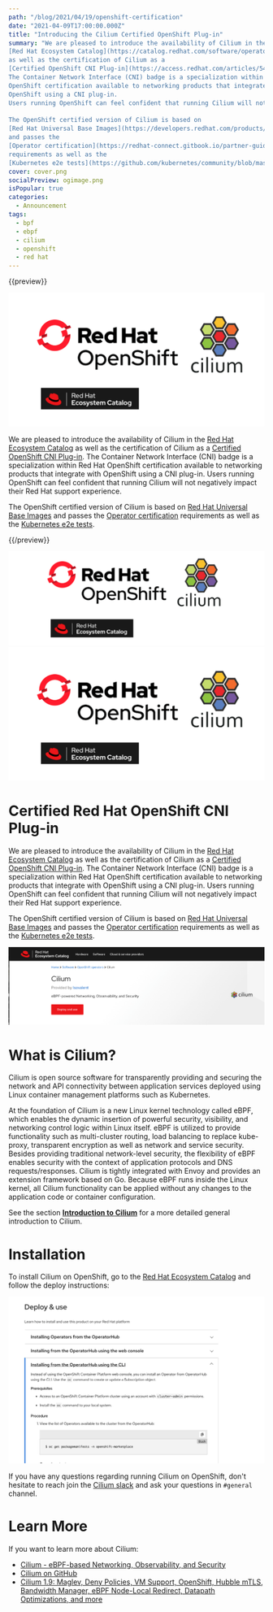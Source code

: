 ```yaml
---
path: "/blog/2021/04/19/openshift-certification"
date: "2021-04-09T17:00:00.000Z"
title: "Introducing the Cilium Certified OpenShift Plug-in"
summary: "We are pleased to introduce the availability of Cilium in the
[Red Hat Ecosystem Catalog](https://catalog.redhat.com/software/operators/detail/60423ec2c00b1279ffe35a68)
as well as the certification of Cilium as a
[Certified OpenShift CNI Plug-in](https://access.redhat.com/articles/5436171).
The Container Network Interface (CNI) badge is a specialization within Red Hat
OpenShift certification available to networking products that integrate with
OpenShift using a CNI plug-in.
Users running OpenShift can feel confident that running Cilium will not negatively impact their Red Hat support experience.

The OpenShift certified version of Cilium is based on
[Red Hat Universal Base Images](https://developers.redhat.com/products/rhel/ubi)
and passes the
[Operator certification](https://redhat-connect.gitbook.io/partner-guide-for-red-hat-openshift-and-container/)
requirements as well as the
[Kubernetes e2e tests](https://github.com/kubernetes/community/blob/master/contributors/devel/sig-testing/e2e-tests.md)."
cover: cover.png
socialPreview: ogimage.png
isPopular: true
categories:
  - Announcement
tags:
  - bpf
  - ebpf
  - cilium
  - openshift
  - red hat
---
```


{{preview}}

<img src="ogimage.png" />

We are pleased to introduce the availability of Cilium in the
[Red Hat Ecosystem Catalog](https://catalog.redhat.com/software/operators/detail/60423ec2c00b1279ffe35a68)
as well as the certification of Cilium as a
[Certified OpenShift CNI Plug-in](https://access.redhat.com/articles/5436171).
The Container Network Interface (CNI) badge is a specialization within Red Hat
OpenShift certification available to networking products that integrate with
OpenShift using a CNI plug-in.
Users running OpenShift can feel confident that running Cilium will not negatively impact their Red Hat support experience.

The OpenShift certified version of Cilium is based on
[Red Hat Universal Base Images](https://developers.redhat.com/products/rhel/ubi)
and passes the
[Operator certification](https://redhat-connect.gitbook.io/partner-guide-for-red-hat-openshift-and-container/)
requirements as well as the
[Kubernetes e2e tests](https://github.com/kubernetes/community/blob/master/contributors/devel/sig-testing/e2e-tests.md).

{{/preview}}

![](cover.png)
<a href="https://cilium.io/" class="ogpreview"><img src="ogimage.png" /></a>

# Certified Red Hat OpenShift CNI Plug-in

We are pleased to introduce the availability of Cilium in the
[Red Hat Ecosystem Catalog](https://catalog.redhat.com/software/operators/detail/60423ec2c00b1279ffe35a68)
as well as the certification of Cilium as a
[Certified OpenShift CNI Plug-in](https://access.redhat.com/articles/5436171).
The Container Network Interface (CNI) badge is a specialization within Red Hat
OpenShift certification available to networking products that integrate with
OpenShift using a CNI plug-in.
Users running OpenShift can feel confident that running Cilium will not negatively impact their Red Hat support experience.

The OpenShift certified version of Cilium is based on
[Red Hat Universal Base Images](https://developers.redhat.com/products/rhel/ubi)
and passes the
[Operator certification](https://redhat-connect.gitbook.io/partner-guide-for-red-hat-openshift-and-container/)
requirements as well as the
[Kubernetes e2e tests](https://github.com/kubernetes/community/blob/master/contributors/devel/sig-testing/e2e-tests.md).

<a href="https://catalog.redhat.com/software/operators/detail/60423ec2c00b1279ffe35a68"><img src="catalog.png"  /></a>

# What is Cilium?

Cilium is open source software for transparently providing and securing the
network and API connectivity between application services deployed using Linux
container management platforms such as Kubernetes.

At the foundation of Cilium is a new Linux kernel technology called eBPF, which
enables the dynamic insertion of powerful security, visibility, and networking
control logic within Linux itself. eBPF is utilized to provide functionality
such as multi-cluster routing, load balancing to replace kube-proxy,
transparent encryption as well as network and service security. Besides
providing traditional network-level security, the flexibility of eBPF enables
security with the context of application protocols and DNS requests/responses.
Cilium is tightly integrated with Envoy and provides an extension framework
based on Go. Because eBPF runs inside the Linux kernel, all Cilium
functionality can be applied without any changes to the application code or
container configuration.

See the section **[Introduction to Cilium]** for a more detailed general
introduction to Cilium.

# Installation

To install Cilium on OpenShift, go to the [Red Hat Ecosystem
Catalog](https://catalog.redhat.com/software/operators/detail/60423ec2c00b1279ffe35a68#deploy-instructions)
and follow the deploy instructions:

![](install.png)

If you have any questions regarding running Cilium on OpenShift, don't hesitate
to reach join the [Cilium slack](https://cilium.io/slack) and ask your
questions in `#general` channel.

# Learn More

If you want to learn more about Cilium:

- [Cilium - eBPF-based Networking, Observability, and Security](https://cilium.io/)
- [Cilium on GitHub](https://github.com/cilium/cilium)
- [Cilium 1.9: Maglev, Deny Policies, VM Support, OpenShift, Hubble mTLS, Bandwidth Manager, eBPF Node-Local Redirect, Datapath Optimizations, and more](https://cilium.io/blog/2020/11/10/cilium-19)

[introduction to cilium]: https://docs.cilium.io/en/v1.9/intro/
